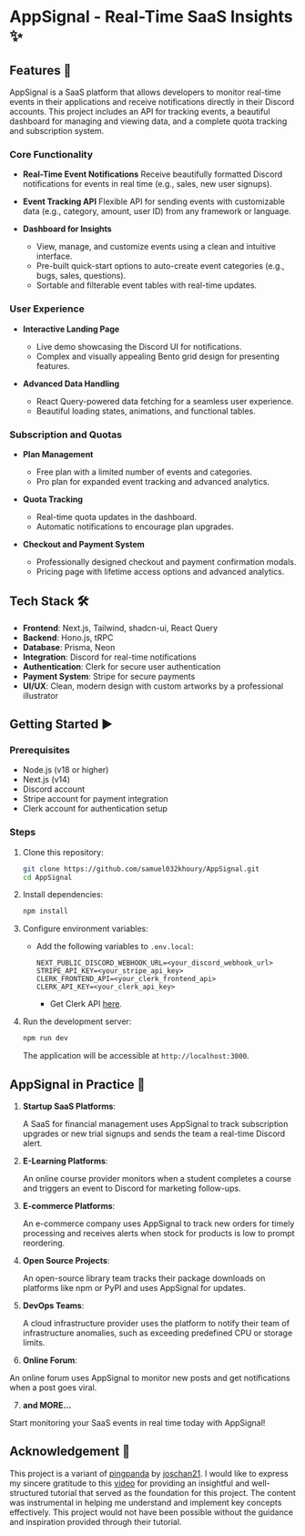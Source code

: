 # AppSignal - Real-Time SaaS Insights ✨

## Features 🔮

AppSignal is a SaaS platform that allows developers to monitor real-time events in their applications and receive notifications directly in their Discord accounts. This project includes an API for tracking events, a beautiful dashboard for managing and viewing data, and a complete quota tracking and subscription system.

### Core Functionality

- **Real-Time Event Notifications**
  Receive beautifully formatted Discord notifications for events in real time (e.g., sales, new user signups).
- **Event Tracking API**
  Flexible API for sending events with customizable data (e.g., category, amount, user ID) from any framework or language.

- **Dashboard for Insights**
  - View, manage, and customize events using a clean and intuitive interface.
  - Pre-built quick-start options to auto-create event categories (e.g., bugs, sales, questions).
  - Sortable and filterable event tables with real-time updates.

### User Experience

- **Interactive Landing Page**

  - Live demo showcasing the Discord UI for notifications.
  - Complex and visually appealing Bento grid design for presenting features.

- **Advanced Data Handling**
  - React Query-powered data fetching for a seamless user experience.
  - Beautiful loading states, animations, and functional tables.

### Subscription and Quotas

- **Plan Management**

  - Free plan with a limited number of events and categories.
  - Pro plan for expanded event tracking and advanced analytics.

- **Quota Tracking**

  - Real-time quota updates in the dashboard.
  - Automatic notifications to encourage plan upgrades.

- **Checkout and Payment System**
  - Professionally designed checkout and payment confirmation modals.
  - Pricing page with lifetime access options and advanced analytics.

## Tech Stack 🛠️

- **Frontend**: Next.js, Tailwind, shadcn-ui, React Query
- **Backend**: Hono.js, tRPC
- **Database**: Prisma, Neon
- **Integration**: Discord for real-time notifications
- **Authentication**: Clerk for secure user authentication
- **Payment System**: Stripe for secure payments
- **UI/UX**: Clean, modern design with custom artworks by a professional illustrator

## Getting Started ▶️

### Prerequisites

- Node.js (v18 or higher)
- Next.js (v14)
- Discord account
- Stripe account for payment integration
- Clerk account for authentication setup

### Steps

1. Clone this repository:

   ```bash
   git clone https://github.com/samuel032khoury/AppSignal.git
   cd AppSignal
   ```

2. Install dependencies:

   ```bash
   npm install
   ```

3. Configure environment variables:

   - Add the following variables to `.env.local`:

     ```env
     NEXT_PUBLIC_DISCORD_WEBHOOK_URL=<your_discord_webhook_url>
     STRIPE_API_KEY=<your_stripe_api_key>
     CLERK_FRONTEND_API=<your_clerk_frontend_api>
     CLERK_API_KEY=<your_clerk_api_key>
     ```

     - Get Clerk API [here](https://clerk.com).

4. Run the development server:

   ```bash
   npm run dev
   ```

   The application will be accessible at `http://localhost:3000`.

## AppSignal in Practice 🚀

1. **Startup SaaS Platforms**:

   A SaaS for financial management uses AppSignal to track subscription upgrades or new trial signups and sends the team a real-time Discord alert.

2. **E-Learning Platforms**:

   An online course provider monitors when a student completes a course and triggers an event to Discord for marketing follow-ups.

3. **E-commerce Platforms**:

   An e-commerce company uses AppSignal to track new orders for timely processing and receives alerts when stock for products is low to prompt reordering.

4. **Open Source Projects**:

   An open-source library team tracks their package downloads on platforms like npm or PyPI and uses AppSignal for updates.

5. **DevOps Teams**:

   A cloud infrastructure provider uses the platform to notify their team of infrastructure anomalies, such as exceeding predefined CPU or storage limits.

6. **Online Forum**:

An online forum uses AppSignal to monitor new posts and get notifications when a post goes viral.

7. **and MORE...**

Start monitoring your SaaS events in real time today with AppSignal!

## Acknowledgement 📜

This project is a variant of [pingpanda](https://github.com/joschan21/pingpanda) by [joschan21](https://github.com/joschan21). I would like to express my sincere gratitude to this [video](https://www.youtube.com/watch?v=vEQlN17miq8) for providing an insightful and well-structured tutorial that served as the foundation for this project. The content was instrumental in helping me understand and implement key concepts effectively. This project would not have been possible without the guidance and inspiration provided through their tutorial.
